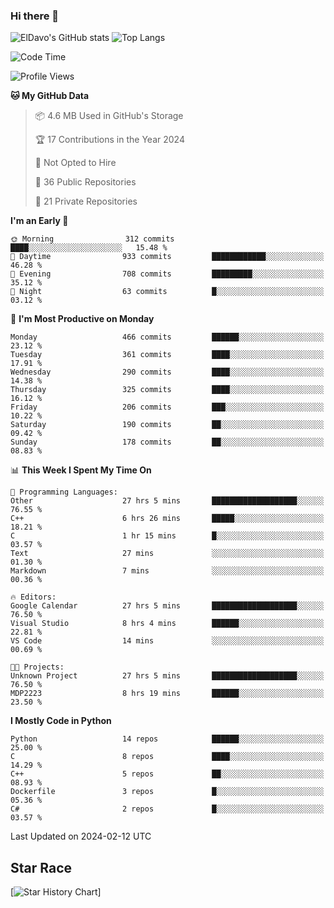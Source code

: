 ### Hi there 👋
![ElDavo's GitHub stats](https://github-readme-stats.vercel.app/api?username=ElDavoo&show_icons=true&theme=chartreuse-dark)
![Top Langs](https://github-readme-stats.vercel.app/api/top-langs/?username=ElDavoo&theme=chartreuse-dark&layout=compact)

<!--START_SECTION:waka-->
![Code Time](http://img.shields.io/badge/Code%20Time-905%20hrs%2049%20mins-blue)

![Profile Views](http://img.shields.io/badge/Profile%20Views-3-blue)

**🐱 My GitHub Data** 

> 📦 4.6 MB Used in GitHub's Storage 
 > 
> 🏆 17 Contributions in the Year 2024
 > 
> 🚫 Not Opted to Hire
 > 
> 📜 36 Public Repositories 
 > 
> 🔑 21 Private Repositories 
 > 
**I'm an Early 🐤** 

```text
🌞 Morning                312 commits         ████░░░░░░░░░░░░░░░░░░░░░   15.48 % 
🌆 Daytime                933 commits         ████████████░░░░░░░░░░░░░   46.28 % 
🌃 Evening                708 commits         █████████░░░░░░░░░░░░░░░░   35.12 % 
🌙 Night                  63 commits          █░░░░░░░░░░░░░░░░░░░░░░░░   03.12 % 
```
📅 **I'm Most Productive on Monday** 

```text
Monday                   466 commits         ██████░░░░░░░░░░░░░░░░░░░   23.12 % 
Tuesday                  361 commits         ████░░░░░░░░░░░░░░░░░░░░░   17.91 % 
Wednesday                290 commits         ████░░░░░░░░░░░░░░░░░░░░░   14.38 % 
Thursday                 325 commits         ████░░░░░░░░░░░░░░░░░░░░░   16.12 % 
Friday                   206 commits         ███░░░░░░░░░░░░░░░░░░░░░░   10.22 % 
Saturday                 190 commits         ██░░░░░░░░░░░░░░░░░░░░░░░   09.42 % 
Sunday                   178 commits         ██░░░░░░░░░░░░░░░░░░░░░░░   08.83 % 
```


📊 **This Week I Spent My Time On** 

```text
💬 Programming Languages: 
Other                    27 hrs 5 mins       ███████████████████░░░░░░   76.55 % 
C++                      6 hrs 26 mins       █████░░░░░░░░░░░░░░░░░░░░   18.21 % 
C                        1 hr 15 mins        █░░░░░░░░░░░░░░░░░░░░░░░░   03.57 % 
Text                     27 mins             ░░░░░░░░░░░░░░░░░░░░░░░░░   01.30 % 
Markdown                 7 mins              ░░░░░░░░░░░░░░░░░░░░░░░░░   00.36 % 

🔥 Editors: 
Google Calendar          27 hrs 5 mins       ███████████████████░░░░░░   76.50 % 
Visual Studio            8 hrs 4 mins        ██████░░░░░░░░░░░░░░░░░░░   22.81 % 
VS Code                  14 mins             ░░░░░░░░░░░░░░░░░░░░░░░░░   00.69 % 

🐱‍💻 Projects: 
Unknown Project          27 hrs 5 mins       ███████████████████░░░░░░   76.50 % 
MDP2223                  8 hrs 19 mins       ██████░░░░░░░░░░░░░░░░░░░   23.50 % 
```

**I Mostly Code in Python** 

```text
Python                   14 repos            ██████░░░░░░░░░░░░░░░░░░░   25.00 % 
C                        8 repos             ████░░░░░░░░░░░░░░░░░░░░░   14.29 % 
C++                      5 repos             ██░░░░░░░░░░░░░░░░░░░░░░░   08.93 % 
Dockerfile               3 repos             █░░░░░░░░░░░░░░░░░░░░░░░░   05.36 % 
C#                       2 repos             █░░░░░░░░░░░░░░░░░░░░░░░░   03.57 % 
```




 Last Updated on 2024-02-12 UTC
<!--END_SECTION:waka-->

## Star Race

[![Star History Chart](https://api.star-history.com/svg?repos=ElDavoo/WhatsApp-Crypt14-Crypt15-Decrypter,ElDavoo/TuringOS,EliteAndroidApps/WhatsApp-Crypt12-Decrypter,KnugiHK/Whatsapp-Chat-Exporter&type=Date)]
